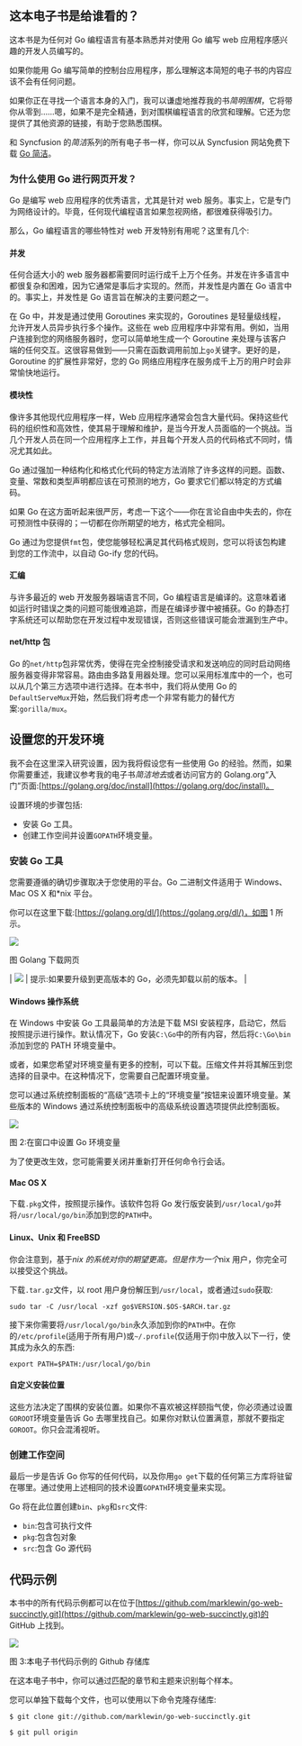 ## 这本电子书是给谁看的？

这本书是为任何对 Go 编程语言有基本熟悉并对使用 Go 编写 web 应用程序感兴趣的开发人员编写的。

如果你能用 Go 编写简单的控制台应用程序，那么理解这本简短的电子书的内容应该不会有任何问题。

如果你正在寻找一个语言本身的入门，我可以谦虚地推荐我的书*简明围棋*，它将带你从零到……嗯，如果不是完全精通，到对围棋编程语言的欣赏和理解。它还为您提供了其他资源的链接，有助于您熟悉围棋。

和 Syncfusion 的*简洁*系列的所有电子书一样，你可以从 Syncfusion 网站免费下载 [Go 简洁](https://www.syncfusion.com/resources/techportal/ebooks)。

### 为什么使用 Go 进行网页开发？

Go 是编写 web 应用程序的优秀语言，尤其是针对 web 服务。事实上，它是专门为网络设计的。毕竟，任何现代编程语言如果忽视网络，都很难获得吸引力。

那么，Go 编程语言的哪些特性对 web 开发特别有用呢？这里有几个:

#### 并发

任何合适大小的 web 服务器都需要同时运行成千上万个任务。并发在许多语言中都很复杂和困难，因为它通常是事后才实现的。然而，并发性是内置在 Go 语言中的。事实上，并发性是 Go 语言旨在解决的主要问题之一。

在 Go 中，并发是通过使用 Goroutines 来实现的，Goroutines 是轻量级线程，允许开发人员异步执行多个操作。这些在 web 应用程序中非常有用。例如，当用户连接到您的网络服务器时，您可以简单地生成一个 Goroutine 来处理与该客户端的任何交互。这很容易做到——只需在函数调用前加上`go`关键字。更好的是，Goroutine 的扩展性非常好，您的 Go 网络应用程序在服务成千上万的用户时会非常愉快地运行。

#### 模块性

像许多其他现代应用程序一样，Web 应用程序通常会包含大量代码。保持这些代码的组织性和高效性，使其易于理解和维护，是当今开发人员面临的一个挑战。当几个开发人员在同一个应用程序上工作，并且每个开发人员的代码格式不同时，情况尤其如此。

Go 通过强加一种结构化和格式化代码的特定方法消除了许多这样的问题。函数、变量、常数和类型声明都应该在可预测的地方，Go 要求它们都以特定的方式编码。

如果 Go 在这方面听起来很严厉，考虑一下这个——你在言论自由中失去的，你在可预测性中获得的；一切都在你所期望的地方，格式完全相同。

Go 通过为您提供`fmt`包，使您能够轻松满足其代码格式规则，您可以将该包构建到您的工作流中，以自动 Go-ify 您的代码。

#### 汇编

与许多最近的 web 开发服务器端语言不同，Go 编程语言是编译的。这意味着诸如运行时错误之类的问题可能很难追踪，而是在编译步骤中被捕获。Go 的静态打字系统还可以帮助您在开发过程中发现错误，否则这些错误可能会泄漏到生产中。

#### net/http 包

Go 的`net/http`包非常优秀，使得在完全控制接受请求和发送响应的同时启动网络服务器变得非常容易。路由由多路复用器处理。您可以采用标准库中的一个，也可以从几个第三方选项中进行选择。在本书中，我们将从使用 Go 的`DefaultServeMux`开始，然后我们将考虑一个非常有能力的替代方案:`gorilla/mux`。

## 设置您的开发环境

我不会在这里深入研究设置，因为我将假设您有一些使用 Go 的经验。然而，如果你需要重述，我建议参考我的电子书*简洁地去*或者访问官方的 Golang.org“入门”页面:[https://golang.org/doc/install](https://golang.org/doc/install)。

设置环境的步骤包括:

*   安装 Go 工具。
*   创建工作空间并设置`GOPATH`环境变量。

### 安装 Go 工具

您需要遵循的确切步骤取决于您使用的平台。Go 二进制文件适用于 Windows、Mac OS X 和*nix 平台。

你可以在这里下载:[https://golang.org/dl/](https://golang.org/dl/)，如图 1 所示。

![](img/image001.png)

图 Golang 下载网页

| ![](img/tip.png) | 提示:如果要升级到更高版本的 Go，必须先卸载以前的版本。 |

#### Windows 操作系统

在 Windows 中安装 Go 工具最简单的方法是下载 MSI 安装程序，启动它，然后按照提示进行操作。默认情况下，Go 安装`C:\Go`中的所有内容，然后将`C:\Go\bin`添加到您的 PATH 环境变量中。

或者，如果您希望对环境变量有更多的控制，可以下载。压缩文件并将其解压到您选择的目录中。在这种情况下，您需要自己配置环境变量。

您可以通过系统控制面板的“高级”选项卡上的“环境变量”按钮来设置环境变量。某些版本的 Windows 通过系统控制面板中的高级系统设置选项提供此控制面板。

![](img/image003.png)

图 2:在窗口中设置 Go 环境变量

为了使更改生效，您可能需要关闭并重新打开任何命令行会话。

#### Mac OS X

下载`.pkg`文件，按照提示操作。该软件包将 Go 发行版安装到`/usr/local/go`并将`/usr/local/go/bin`添加到您的`PATH`中。

#### Linux、Unix 和 FreeBSD

你会注意到，基于*nix 的系统对你的期望更高。但是作为一个*nix 用户，你完全可以接受这个挑战。

下载`.tar.gz`文件，以 root 用户身份解压到`/usr/local`，或者通过`sudo`获取:

`sudo tar -C /usr/local -xzf go$VERSION.$OS-$ARCH.tar.gz`

接下来你需要将`/usr/local/go/bin`永久添加到你的`PATH`中。在你的`/etc/profile`(适用于所有用户)或`~/.profile`(仅适用于你)中放入以下一行，使其成为永久的东西:

`export PATH=$PATH:/usr/local/go/bin`

#### 自定义安装位置

这些方法决定了围棋的安装位置。如果你不喜欢被这样颐指气使，你必须通过设置`GOROOT`环境变量告诉 Go 去哪里找自己。如果你对默认位置满意，那就不要指定`GOROOT`。你只会混淆视听。

### 创建工作空间

最后一步是告诉 Go 你写的任何代码，以及你用`go get`下载的任何第三方库将驻留在哪里。通过使用上述相同的技术设置`GOPATH`环境变量来实现。

Go 将在此位置创建`bin`、`pkg`和`src`文件:

*   `bin`:包含可执行文件
*   `pkg`:包含包对象
*   `src`:包含 Go 源代码

## 代码示例

本书中的所有代码示例都可以在位于[https://github.com/marklewin/go-web-succinctly.git](https://github.com/marklewin/go-web-succinctly.git)的 GitHub 上找到。

![](img/image004.png)

图 3:本电子书代码示例的 Github 存储库

在这本电子书中，你可以通过匹配的章节和主题来识别每个样本。

您可以单独下载每个文件，也可以使用以下命令克隆存储库:

`$ git clone git://github.com/marklewin/go-web-succinctly.git`

`$ git pull origin`